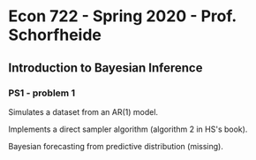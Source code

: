 # Econ 722 - Spring 2020 - Prof. Schorfheide
## Introduction to Bayesian Inference
### PS1 - problem 1

Simulates a dataset from an AR(1) model. 

Implements a direct sampler algorithm (algorithm 2 in HS's book). 

Bayesian forecasting from predictive distribution (missing).
